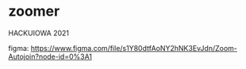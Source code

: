 # zoomer
HACKUIOWA 2021

figma: https://www.figma.com/file/s1Y80dtfAoNY2hNK3EvJdn/Zoom-Autojoin?node-id=0%3A1
